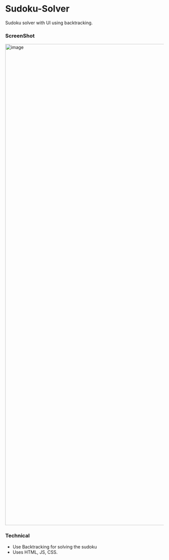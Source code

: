 # Sudoku-Solver
Sudoku solver with UI using backtracking.


### ScreenShot

<img width="1529" alt="image" src="https://user-images.githubusercontent.com/40052045/197471058-861b26c2-542a-4d1d-90b8-c355c97478f9.png">


### Technical
- Use Backtracking for solving the sudoku
- Uses HTML, JS, CSS.
